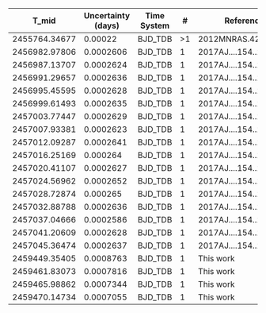 |T_mid        |Uncertainty (days)|Time System|#  |Reference                             |
|-------------|------------------|-----------|---|--------------------------------------|
|2455764.34677|0.00022           |BJD_TDB    |>1 |2012MNRAS.426..739H                   |
|2456982.97806|0.0002606         |BJD_TDB    |1  |2017AJ....154..237V                   |
|2456987.13707|0.0002624         |BJD_TDB    |1  |2017AJ....154..237V                   |
|2456991.29657|0.0002636         |BJD_TDB    |1  |2017AJ....154..237V                   |
|2456995.45595|0.0002628         |BJD_TDB    |1  |2017AJ....154..237V                   |
|2456999.61493|0.0002635         |BJD_TDB    |1  |2017AJ....154..237V                   |
|2457003.77447|0.0002629         |BJD_TDB    |1  |2017AJ....154..237V                   |
|2457007.93381|0.0002623         |BJD_TDB    |1  |2017AJ....154..237V                   |
|2457012.09287|0.0002641         |BJD_TDB    |1  |2017AJ....154..237V                   |
|2457016.25169|0.000264          |BJD_TDB    |1  |2017AJ....154..237V                   |
|2457020.41107|0.0002627         |BJD_TDB    |1  |2017AJ....154..237V                   |
|2457024.56962|0.0002652         |BJD_TDB    |1  |2017AJ....154..237V                   |
|2457028.72874|0.000265          |BJD_TDB    |1  |2017AJ....154..237V                   |
|2457032.88788|0.0002636         |BJD_TDB    |1  |2017AJ....154..237V                   |
|2457037.04666|0.0002586         |BJD_TDB    |1  |2017AJ....154..237V                   |
|2457041.20609|0.0002628         |BJD_TDB    |1  |2017AJ....154..237V                   |
|2457045.36474|0.0002637         |BJD_TDB    |1  |2017AJ....154..237V                   |
|2459449.35405|0.0008763         |BJD_TDB    |1  |This work                             |
|2459461.83073|0.0007816         |BJD_TDB    |1  |This work                             |
|2459465.98862|0.0007344         |BJD_TDB    |1  |This work                             |
|2459470.14734|0.0007055         |BJD_TDB    |1  |This work                             |
